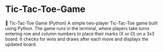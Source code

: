 # Tic-Tac-Toe-Game
📌 Tic-Tac-Toe Game (Python) A simple two-player Tic-Tac-Toe game built using Python. The game runs in the terminal, where players take turns entering row and column numbers to place their marks (X or O) on a 3x3 board. It checks for wins and draws after each move and displays the updated board.
